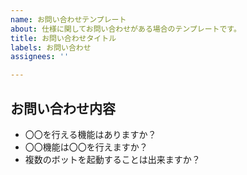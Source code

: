 ```yaml
---
name: お問い合わせテンプレート
about: 仕様に関してお問い合わせがある場合のテンプレートです。
title: お問い合わせタイトル
labels: お問い合わせ
assignees: ''

---
```


## お問い合わせ内容
- 〇〇を行える機能はありますか？
- 〇〇機能は〇〇を行えますか？
- 複数のボットを起動することは出来ますか？
